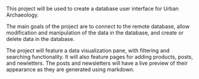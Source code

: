 This project will be used to create a database user interface for Urban Archaeology.

The main goals of the project are to connect to the remote database, allow modification and manipulation of the data in the database, and create or delete data in the database.

The project will feature a data visualization pane, with filtering and searching functionality. It will also feature pages for adding products, posts, and newletters. The posts and newsletters will have a live preview of their appearance as they are generated using markdown.